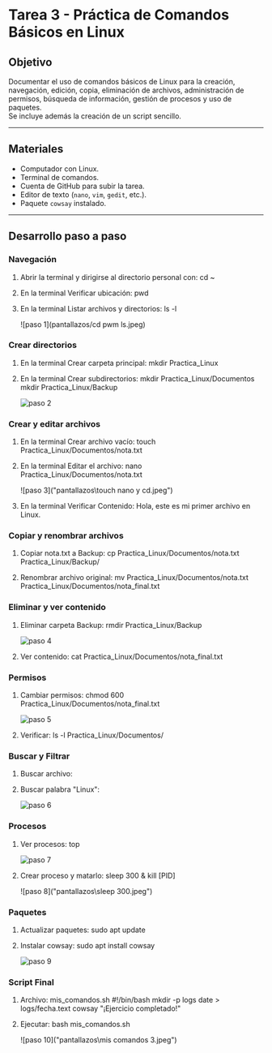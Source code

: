 # Tarea 3 - Práctica de Comandos Básicos en Linux

## Objetivo
Documentar el uso de comandos básicos de Linux para la creación, navegación, edición, copia, eliminación de archivos, administración de permisos, búsqueda de información, gestión de procesos y uso de paquetes.  
Se incluye además la creación de un script sencillo.

---

## Materiales
- Computador con Linux.
- Terminal de comandos.
- Cuenta de GitHub para subir la tarea.
- Editor de texto (`nano`, `vim`, `gedit`, etc.).
- Paquete `cowsay` instalado.

---
## Desarrollo paso a paso

### Navegación
1. Abrir la terminal y dirigirse al directorio personal con:
   cd ~
   
2. En la terminal Verificar ubicación:
   pwd

3. En la terminal Listar archivos y directorios:
   ls -l

   ![paso 1](pantallazos/cd pwm ls.jpeg)

### Crear directorios  
   
1. En la terminal Crear carpeta principal:
   mkdir Practica_Linux

   
2. En la terminal Crear subdirectorios:
   mkdir Practica_Linux/Documentos
   mkdir Practica_Linux/Backup

   ![paso 2]("pantallazos\mkdir.jpeg")

### Crear y editar archivos
   
1. En la terminal Crear archivo vacío:
   touch Practica_Linux/Documentos/nota.txt
   
   
2. En la terminal Editar el archivo:
   nano Practica_Linux/Documentos/nota.txt

   ![paso 3]("pantallazos\touch nano y cd.jpeg")
   
3. En la terminal Verificar Contenido:
   Hola, este es mi primer archivo en Linux.


### Copiar y renombrar archivos

1. Copiar nota.txt a Backup:
   cp Practica_Linux/Documentos/nota.txt Practica_Linux/Backup/


2. Renombrar archivo original:
   mv Practica_Linux/Documentos/nota.txt Practica_Linux/Documentos/nota_final.txt


### Eliminar y ver contenido

1. Eliminar carpeta Backup:
   rmdir Practica_Linux/Backup

   ![paso 4]("pantallazos\rm.jpeg")

2. Ver contenido:
   cat Practica_Linux/Documentos/nota_final.txt


### Permisos

1. Cambiar permisos:
   chmod 600 Practica_Linux/Documentos/nota_final.txt

   ![paso 5]("pantallazos\chmod.jpeg")


2. Verificar:
   ls -l Practica_Linux/Documentos/
   
   
### Buscar y Filtrar

1. Buscar archivo:


2. Buscar palabra "Linux":

   ![paso 6]("pantallazos\grep.jpeg")

### Procesos

1. Ver procesos:
   top

   ![paso 7]("pantallazos\htop.jpeg")

2. Crear proceso y matarlo:
   sleep 300 &
   kill [PID]

   ![paso 8]("pantallazos\sleep 300.jpeg")

### Paquetes

1. Actualizar paquetes:
   sudo apt update


2. Instalar cowsay:
   sudo apt install cowsay

   ![paso 9]("pantallazos\cowsay.jpeg")

### Script Final

1. Archivo: mis_comandos.sh
   #!/bin/bash
   mkdir -p logs
   date > logs/fecha.text
   cowsay "¡Ejercicio completado!"


2. Ejecutar:
   bash mis_comandos.sh

   ![paso 10]("pantallazos\mis comandos 3.jpeg")
 

